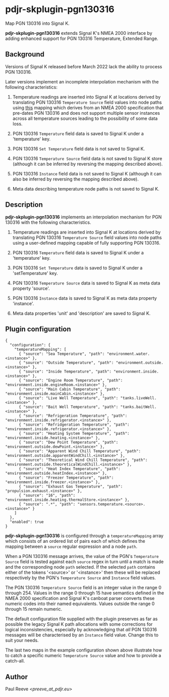 # pdjr-skplugin-pgn130316

Map PGN 130316 into Signal K.

**pdjr-skplugin-pgn130316** extends Signal K's NMEA 2000 interface by
adding enhanced support for PGN 130316 Temperature, Extended Range.

## Background

Versions of Signal K released before March 2022 lack the ability to
process PGN 130316.

Later versions implement an incomplete interpolation mechanism with
the following characteristics:

1. Temperature readings are inserted into Signal K at locations derived
   by translating PGN 130316 ```Temperature Source``` field values into
   node paths using
   [this](https://github.com/SignalK/n2k-signalk/blob/master/temperatureMappings.js)
   mapping which derives from an NMEA 2000 specification that pre-dates
   PGN 130316 and does not support multiple sensor instances across
   all temperature sources leading to the possibility of some data
   loss.

2. PGN 130316 ```Temperature``` field data is saved to Signal K under a
   'temperature' key.
   
3. PGN 130316 ```Set Temperature``` field data is not saved to Signal
   K.

4. PGN 130316 ```Temperature Source``` field data is not saved to
   Signal K store (although it can be inferred by reversing the mapping
   described above).

5. PGN 130316 ```Instance``` field data is not saved to Signal K
   (although it can also be inferred by reversing the mapping described
   above).
   
6. Meta data describing temperature node paths is not saved to Signal
   K.

## Description

**pdjr-skplugin-pgn130316** implements an interpolation mechanism for
PGN 130316 with the following characteristics.

1. Temperature readings are inserted into Signal K at locations derived
   by translating PGN 130316 ```Temperature Source``` field values into
   node paths using a user-defined mapping capable of fully supporting
   PGN 130316.

2. PGN 130316 ```Temperature``` field data is saved to Signal K under a
   'temperature' key.
   
3. PGN 130316 ```Set Temperature``` data is saved to Signal K under a
   'setTemperature' key.

4. PGN 130316 ```Temperature Source``` data is saved to Signal K as
   meta data property 'source'.  

5. PGN 130316 ```Instance``` data is saved to Signal K as meta data
   property 'instance'.

6. Meta data properties 'unit' and 'description' are saved to Signal K.

## Plugin configuration

```
{
  "configuration": {
    "temperatureMapping": [
      { "source": "Sea Temperature", "path": "environment.water.<instance>" },
      { "source": "Outside Temperature", "path": "environment.outside.<instance>" },
      { "source": "Inside Temperature", "path": "environment.inside.<instance>" },
      { "source": "Engine Room Temperature", "path": "environment.inside.engineRoom.<instance>" },
      { "source": "Main Cabin Temperature", "path": "environment.inside.mainCabin.<instance>" },
      { "source": "Live Well Temperature", "path": "tanks.liveWell.<instance>" },
      { "source": "Bait Well Temperature", "path": "tanks.baitWell.<instance>" },
      { "source": "Refrigeration Temperature", "path": "environment.inside.refrigerator.<instance>" },
      { "source": "Refridgeration Temperature", "path": "environment.inside.refrigerator.<instance>" },
      { "source": "Heating System Temperature", "path": "environment.inside.heating.<instance>" },
      { "source": "Dew Point Temperature", "path": "environment.outside.dewPoint.<instance>" },
      { "source": "Apparent Wind Chill Temperature", "path": "environment.outside.apparentWindChill.<instance>" },
      { "source": "Theoretical Wind Chill Temperature", "path": "environment.outside.theoreticalWindChill.<instance>" },
      { "source": "Heat Index Temperature", "path": "environment.outside.heatIndex.<instance>" },
      { "source": "Freezer Temperature", "path": "environment.inside.freezer.<instance>" },
      { "source": "Exhaust Gas Temperature", "path": "propulsion.exhaust.<instance>" },
      { "source": "16", "path": "environment.inside.heating.thermalStore.<instance>" },
      { "source": ".*", "path": "sensors.temperature.<source>.<instance>" }
    ]                                                             
  },                                                              
  "enabled": true                                                 
}                  
```

**pdjr-skplugin-pgn130316** is configured through a
```temperatureMapping``` array which consists of an ordered list of
pairs each of which defines the mapping between a ```source``` regular
expression and a node ```path```.

When a PGN 130316 message arrives, the value of the PGN's
```Temperature Source``` field is tested against each ```source```
regex in turn until a match is made and the corresponding node
```path``` selected.
If the selected ```path``` contains either of the tokens '\<source\>'
or '\<instance\>' then these will be replaced respectively by the PGN's
```Temperature Source``` and ```Instance``` field values. 

The PGN 130316 ```Temperature Source``` field is an integer value in
the range 0 through 254.
Values in the range 0 through 15 have semantics defined in the NMEA
2000 specification and Signal K's canboat parser converts these numeric
codes into their named equivalents.
Values outside the range 0 through 15 remain numeric.

The default configuration file supplied with the plugin preserves as
far as possible the legacy Signal K path allocations with some
corrections for logical inconsistencies, especially by acknowledging
that *all* PGN 130316 messages will be characterised by an
```Instance``` field value.
Change this to suit your needs.

The last two maps in the example configuration shown above illustrate
how to catch a specific numeric ```Temperature Source``` value and how
to provide a catch-all.

## Author

Paul Reeve <*preeve_at_pdjr.eu*>

